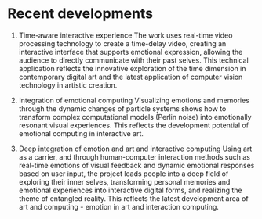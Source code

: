 # Recent developments
1. Time-aware interactive experience
The work uses real-time video processing technology to create a time-delay video, creating an interactive interface that supports emotional expression, allowing the audience to directly communicate with their past selves. This technical application reflects the innovative exploration of the time dimension in contemporary digital art and the latest application of computer vision technology in artistic creation.

2. Integration of emotional computing
Visualizing emotions and memories through the dynamic changes of particle systems shows how to transform complex computational models (Perlin noise) into emotionally resonant visual experiences. This reflects the development potential of emotional computing in interactive art.

3. Deep integration of emotion and art and interactive computing
Using art as a carrier, and through human-computer interaction methods such as real-time emotions of visual feedback and dynamic emotional responses based on user input, the project leads people into a deep field of exploring their inner selves, transforming personal memories and emotional experiences into interactive digital forms, and realizing the theme of entangled reality. This reflects the latest development area of art and computing - emotion in art and interaction computing.